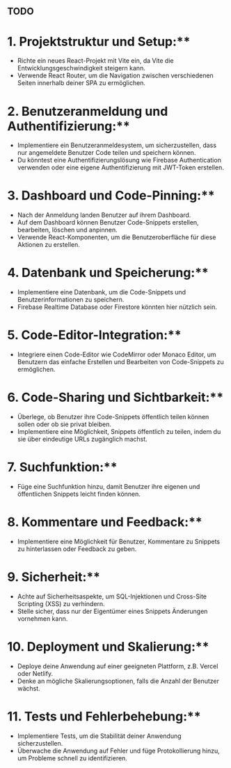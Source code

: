 ## TODO

# 1. Projektstruktur und Setup:**
   - Richte ein neues React-Projekt mit Vite ein, da Vite die Entwicklungsgeschwindigkeit steigern kann.
   - Verwende React Router, um die Navigation zwischen verschiedenen Seiten innerhalb deiner SPA zu ermöglichen.

# 2. Benutzeranmeldung und Authentifizierung:**
   - Implementiere ein Benutzeranmeldesystem, um sicherzustellen, dass nur angemeldete Benutzer Code teilen und speichern können.
   - Du könntest eine Authentifizierungslösung wie Firebase Authentication verwenden oder eine eigene Authentifizierung mit JWT-Token erstellen.

# 3. Dashboard und Code-Pinning:**
   - Nach der Anmeldung landen Benutzer auf ihrem Dashboard.
   - Auf dem Dashboard können Benutzer Code-Snippets erstellen, bearbeiten, löschen und anpinnen.
   - Verwende React-Komponenten, um die Benutzeroberfläche für diese Aktionen zu erstellen.

# 4. Datenbank und Speicherung:**
   - Implementiere eine Datenbank, um die Code-Snippets und Benutzerinformationen zu speichern.
   - Firebase Realtime Database oder Firestore könnten hier nützlich sein.

# 5. Code-Editor-Integration:**
   - Integriere einen Code-Editor wie CodeMirror oder Monaco Editor, um Benutzern das einfache Erstellen und Bearbeiten von Code-Snippets zu ermöglichen.

# 6. Code-Sharing und Sichtbarkeit:**
   - Überlege, ob Benutzer ihre Code-Snippets öffentlich teilen können sollen oder ob sie privat bleiben.
   - Implementiere eine Möglichkeit, Snippets öffentlich zu teilen, indem du sie über eindeutige URLs zugänglich machst.

# 7. Suchfunktion:**
   - Füge eine Suchfunktion hinzu, damit Benutzer ihre eigenen und öffentlichen Snippets leicht finden können.

# 8. Kommentare und Feedback:**
   - Implementiere eine Möglichkeit für Benutzer, Kommentare zu Snippets zu hinterlassen oder Feedback zu geben.

# 9. Sicherheit:**
   - Achte auf Sicherheitsaspekte, um SQL-Injektionen und Cross-Site Scripting (XSS) zu verhindern.
   - Stelle sicher, dass nur der Eigentümer eines Snippets Änderungen vornehmen kann.

# 10. Deployment und Skalierung:**
   - Deploye deine Anwendung auf einer geeigneten Plattform, z.B. Vercel oder Netlify.
   - Denke an mögliche Skalierungsoptionen, falls die Anzahl der Benutzer wächst.

# 11. Tests und Fehlerbehebung:**
   - Implementiere Tests, um die Stabilität deiner Anwendung sicherzustellen.
   - Überwache die Anwendung auf Fehler und füge Protokollierung hinzu, um Probleme schnell zu identifizieren.
